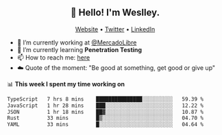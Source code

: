 <h2 align="center">👋 Hello! I'm Weslley.</h2>
<p align="center">
  <a href="http://weslleyneri.com.br">Website</a> •
  <a href="https://twitter.com/Weslley_Neri">Twitter</a> •
  <a href="https://www.linkedin.com/in/weslley-neri-3658908b">LinkedIn</a>
</p>


- 🔭 I’m currently working at [@MercadoLibre](https://github.com/mercadolibre)
- 🌱 I’m currently learning **Penetration Testing**
- 📫 How to reach me: [here](mailto:weslley39@gmail.com)
- ☁️ Quote of the moment: "Be good at something, get good or give up"

📊 **This week I spent my time working on**
<!--START_SECTION:waka-->

```txt
TypeScript   7 hrs 8 mins    ███████████████░░░░░░░░░░   59.39 %
JavaScript   1 hr 28 mins    ███░░░░░░░░░░░░░░░░░░░░░░   12.22 %
JSON         1 hr 18 mins    ██▓░░░░░░░░░░░░░░░░░░░░░░   10.87 %
Rust         33 mins         █▒░░░░░░░░░░░░░░░░░░░░░░░   04.70 %
YAML         33 mins         █░░░░░░░░░░░░░░░░░░░░░░░░   04.64 %
```

<!--END_SECTION:waka-->

<!-- Inspired by https://github.com/gruselhaus/gruselhaus -->